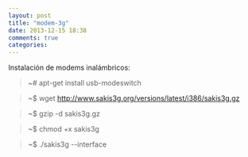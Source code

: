 ```yaml
---
layout: post
title: "modem-3g"
date: 2013-12-15 18:38
comments: true
categories: 
---
```

Instalación de modems inalámbricos:

>~# apt-get install usb-modeswitch

>~$ wget http://www.sakis3g.org/versions/latest/i386/sakis3g.gz

>~$ gzip -d sakis3g.gz

>~$ chmod +x sakis3g

>~$ ./sakis3g --interface

